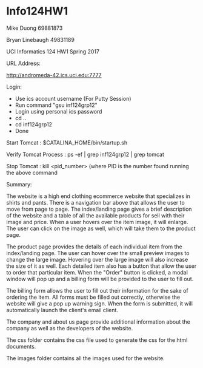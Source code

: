 # Info124HW1
Mike Duong 69881873

Bryan Linebaugh 49831189

UCI Informatics 124 HW1 Spring 2017

URL Address:

http://andromeda-42.ics.uci.edu:7777

Login:

- Use ics account username (For Putty Session)
- Run command "gsu inf124grp12"
- Login using personal ics password
- cd ..
- cd inf124grp12
- Done

Start Tomcat : $CATALINA_HOME/bin/startup.sh

Verify Tomcat Process : ps -ef | grep inf124grp12 | grep tomcat

Stop Tomcat : kill <pid_number> (where PID is the number found running the above command

Summary:

The website is a high end clothing ecommerce website that specializes in shirts and pants.
There is a navigation bar above that allows the user to move from page to page. The
index/landing page gives a brief description of the website and a table of all the available 
products for sell with their image and price. When a user hovers over the item image, it 
will enlarge. The user can click on the image as well, which will take them to the product 
page.

The product page provides the details of each individual item from the index/landing page.
The user can hover over the small preview images to change the large image. Hovering over
the large image will also increase the size of it as well. Each detailed item also has a 
button that allow the user to order that particular item. When the "Order" button is 
clicked, a modal window will pop up and a billing form will be provided to the user to fill 
out.

The billing form allows the user to fill out their information for the sake of ordering the
item. All forms must be filled out correctly, otherwise the website will give a pop up 
warning sign. When the form is submitted, it will automatically launch the client's email
client.

The company and about us page provide additional information about the company as well as
the developers of the website. 

The css folder contains the css file used to generate the css for the html documents.

The images folder contains all the images used for the website.
